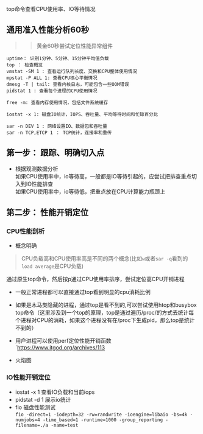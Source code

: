 top命令查看CPU使用率、IO等待情况



## 通用准入性能分析60秒  

>> 黄金60秒尝试定位性能异常组件

```
uptime： 识别1分钟、5分钟、15分钟平均值负载
top ： 检查概览
vmstat -SM 1 : 查看运行队列长度、交换和CPU整体使用情况
mpstat -P ALL 1: 查看CPU核心平衡情况
dmesg -T | tail: 查看内核日志，可能包含一些OOM错误
pidstat 1 : 查看每个进程的CPU使用情况

free -m: 查看内存使用情况，包括文件系统缓存

iostat -x 1: 磁盘IO统计，IOPS、吞吐量、平均等待时间和忙碌百分比

sar -n DEV 1 : 网络设置IO、数据包和吞吐量
sar -n TCP,ETCP 1 ： TCP统计，连接率和重传

```

## 第一步： 跟踪、明确切入点

- 根据观测数据分析  
  如果CPU使用率中，io等待高，一般都是IO等待引起的，应尝试把排查重点切入到IO性能排查  
  如果CPU使用率中，io等待低，把重点放在CPU计算能力瓶颈上


## 第二步： 性能开销定位

### CPU性能剖析  

- 概念明确
> CPU负载高和CPU使用率高是不同的两个概念(比如`w`或者`sar -q`看到的`load average`是CPU负载)

通过原生top命令，然后按p通过CPU使用率排序，尝试定位高CPU开销进程

- 一般正常进程都可以直接通过top看到明显的cpu消耗比例
- 如果是木马类隐藏的进程，通过top是看不到的,可以尝试使用htop和busybox top命令（这里涉及到一个top的原理，top是通过遍历/proc/<PID>的方式去统计每个进程对CPU的消耗，如果这个进程没有在/proc下生成pid，那么top是统计不到的）  
- 用户进程可以使用perf定位性能开销函数`https://www.itgod.org/archives/113  

- 火焰图


### IO性能开销定位

- iostat -x 1 查看IO负载和当前iops
- pidstat -d 1 展示io统计
- fio 磁盘性能测试  
`fio -direct=1 -iodepth=32 -rw=randwrite -ioengine=libaio -bs=4k -numjobs=4 -time_based=1 -runtime=1000 -group_reporting -filename=./a -name=test`
  








